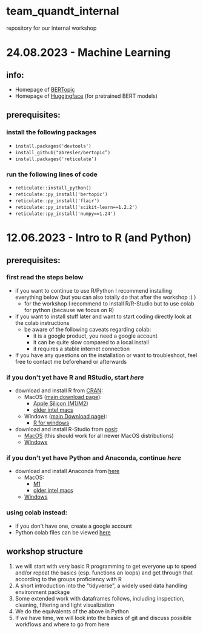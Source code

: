 # team_quandt_internal
repository for our internal workshop

# 24.08.2023 - Machine Learning
## info:
- Homepage of [BERTopic](https://maartengr.github.io/BERTopic/index.html)
- Homepage of [Huggingface](https://huggingface.co/) (for pretrained BERT models)
## prerequisites:
### install the following packages
- `install.packages('devtools')`
- `install_github("abresler/bertopic”)`
- `install.packages('reticulate’)`
### run the following lines of code
- `reticulate::install_python()`
- `reticulate::py_install('bertopic')` 
- `reticulate::py_install('flair')`
- `reticulate::py_install('scikit-learn==1.2.2')`
- `reticulate::py_install('numpy==1.24')`

# 12.06.2023 - Intro to R (and Python)
## prerequisites:
### first read the steps below
- if you want to continue to use R/Python I recommend installing everything below (but you can also totally do that after the workshop :) )
  - for the workshop I recommend to install R/R-Studio but to use colab for python (because we focus on R)
- if you want to install stuff later and want to start coding directly look at the colab instructions
  - be aware of the following caveats regarding colab:
    - it is a google product, you need a google account
    - it can be quite slow compared to a local install
    - it requires a stable internet connection
- If you have any questions on the installation or want to troubleshoot, feel free to contact me beforehand or afterwards

### if you **don't** yet have R and RStudio, start *here*
- download and install R from [CRAN](https://cran.r-project.org/):
  - MacOS ([main download page](https://cran.r-project.org/bin/macosx/)):
    - [Apple Silicon (M1/M2)](https://cran.r-project.org/bin/macosx/big-sur-arm64/base/R-4.3.0-arm64.pkg)
    - [older intel macs](https://cran.r-project.org/bin/macosx/big-sur-x86_64/base/R-4.3.0-x86_64.pkg)
  - Windows ([main Download page](https://cran.r-project.org/bin/windows/base/)):
    - [R for windows](https://cran.r-project.org/bin/windows/base/R-4.3.0-win.exe)
- download and install R-Studio from [posit](https://posit.co/downloads/):
  - [MacOS](https://download1.rstudio.org/electron/macos/RStudio-2023.03.1-446.dmg) (this should work for all newer MacOS distributions)
  - [Windows](https://download1.rstudio.org/electron/windows/RStudio-2023.03.1-446.exe)

### if you **don't** yet have Python and Anaconda, continue *here*
- download and install Anaconda from [here](https://www.anaconda.com/download#downloads)
  - MacOS:
    - [M1](https://repo.anaconda.com/archive/Anaconda3-2023.03-1-MacOSX-arm64.pkg)
    - [older intel macs](https://repo.anaconda.com/archive/Anaconda3-2023.03-1-MacOSX-x86_64.pkg)
  - [Windows](https://repo.anaconda.com/archive/Anaconda3-2023.03-1-Windows-x86_64.exe)

### using colab instead:
- if you don't have one, create a google account
- Python colab files can be viewed [here](https://drive.google.com/drive/folders/1MDnlA6avyfwzohTGqFvS9Iq4bBCyKP46?usp=sharing)

## workshop structure
1. we will start with very basic R programming to get everyone up to speed and/or repeat the basics (esp. functions an loops) and get through that according to the groups proficiency with R
2. A short introduction into the "tidyverse", a widely used data handling environment package
3. Some extended work with dataframes follows, including inspection, cleaning, filtering and light visualization
4. We do the equivalents of the above in Python
5. If we have time, we will look into the basics of git and discuss possible workflows and where to go from here
